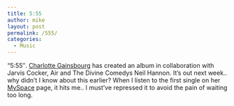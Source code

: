 ```yaml
---
title: 5:55
author: mike
layout: post
permalink: /555/
categories:
  - Music
---
```

&#8220;5:55&#8243;. [Charlotte Gainsbourg][1] has created an album in collaboration with Jarvis Cocker, Air and The Divine Comedys Neil Hannon. It&#8217;s out next week.. why didn&#8217;t I know about this earlier? When I listen to the first single on her [MySpace][2] page, it hits me.. I must&#8217;ve repressed it to avoid the pain of waiting too long.

 [1]: http://www.charlottegainsbourg.net
 [2]: http://www.myspace.com/charlottegainsbourg